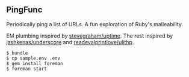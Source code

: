 ## PingFunc

Periodically ping a list of URLs. A fun exploration of Ruby's malleability.

EM plumbing inspired by [stevegraham/uptime](https://github.com/stevegraham/uptime). The rest inspired by [jashkenas/underscore](https://github.com/jashkenas/underscore) and [readevalprintlove/ulithp](https://github.com/readevalprintlove/ulithp).

```console
$ bundle
$ cp sample.env .env
$ gem install foreman
$ foreman start
```

